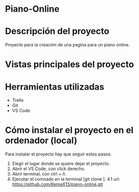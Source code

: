 # Piano-Online

# Descripción del proyecto

Proyecto para la creación de una pagina para un piano online.

# Vistas principales del proyecto



# Herramientas utilizadas

- Trello
- Git
- VS Code

# Cómo instalar el proyecto en el ordenador (local)

Para instalar el proyecto hay que seguir estos pasos:

1. Elegir el lugar donde se quiere dejar el proyecto.
2. Abrir el VS Code, con click derecho.
3. Abrir terminal, con ctrl + ñ.
4. Ejecutar el comnado en la terminal [git clone <url del proyecto>].
  4.1 url: https://github.com/KemaX13/piano-online.git